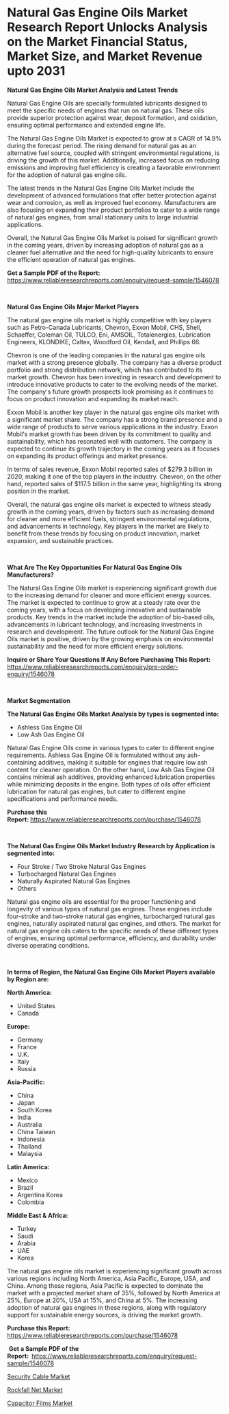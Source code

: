 <p><h1>Natural Gas Engine Oils Market Research Report Unlocks Analysis on the Market Financial Status, Market Size, and Market Revenue upto 2031</h1></p><p><strong>Natural Gas Engine Oils Market Analysis and Latest Trends</strong></p>
<p><p>Natural Gas Engine Oils are specially formulated lubricants designed to meet the specific needs of engines that run on natural gas. These oils provide superior protection against wear, deposit formation, and oxidation, ensuring optimal performance and extended engine life.</p><p>The Natural Gas Engine Oils Market is expected to grow at a CAGR of 14.9% during the forecast period. The rising demand for natural gas as an alternative fuel source, coupled with stringent environmental regulations, is driving the growth of this market. Additionally, increased focus on reducing emissions and improving fuel efficiency is creating a favorable environment for the adoption of natural gas engine oils.</p><p>The latest trends in the Natural Gas Engine Oils Market include the development of advanced formulations that offer better protection against wear and corrosion, as well as improved fuel economy. Manufacturers are also focusing on expanding their product portfolios to cater to a wide range of natural gas engines, from small stationary units to large industrial applications.</p><p>Overall, the Natural Gas Engine Oils Market is poised for significant growth in the coming years, driven by increasing adoption of natural gas as a cleaner fuel alternative and the need for high-quality lubricants to ensure the efficient operation of natural gas engines.</p></p>
<p><strong>Get a Sample PDF of the Report:&nbsp;</strong> <a href="https://www.reliableresearchreports.com/enquiry/request-sample/1546078">https://www.reliableresearchreports.com/enquiry/request-sample/1546078</a></p>
<p>&nbsp;</p>
<p><strong>Natural Gas Engine Oils Major Market Players</strong></p>
<p><p>The natural gas engine oils market is highly competitive with key players such as Petro-Canada Lubricants, Chevron, Exxon Mobil, CHS, Shell, Schaeffer, Coleman Oil, TULCO, Eni, AMSOIL, Totalenergies, Lubrication Engineers, KLONDIKE, Caltex, Woodford Oil, Kendall, and Phillips 66.</p><p>Chevron is one of the leading companies in the natural gas engine oils market with a strong presence globally. The company has a diverse product portfolio and strong distribution network, which has contributed to its market growth. Chevron has been investing in research and development to introduce innovative products to cater to the evolving needs of the market. The company's future growth prospects look promising as it continues to focus on product innovation and expanding its market reach.</p><p>Exxon Mobil is another key player in the natural gas engine oils market with a significant market share. The company has a strong brand presence and a wide range of products to serve various applications in the industry. Exxon Mobil's market growth has been driven by its commitment to quality and sustainability, which has resonated well with customers. The company is expected to continue its growth trajectory in the coming years as it focuses on expanding its product offerings and market presence.</p><p>In terms of sales revenue, Exxon Mobil reported sales of $279.3 billion in 2020, making it one of the top players in the industry. Chevron, on the other hand, reported sales of $117.5 billion in the same year, highlighting its strong position in the market.</p><p>Overall, the natural gas engine oils market is expected to witness steady growth in the coming years, driven by factors such as increasing demand for cleaner and more efficient fuels, stringent environmental regulations, and advancements in technology. Key players in the market are likely to benefit from these trends by focusing on product innovation, market expansion, and sustainable practices.</p></p>
<p>&nbsp;</p>
<p><strong>What Are The Key Opportunities For Natural Gas Engine Oils Manufacturers?</strong></p>
<p><p>The Natural Gas Engine Oils market is experiencing significant growth due to the increasing demand for cleaner and more efficient energy sources. The market is expected to continue to grow at a steady rate over the coming years, with a focus on developing innovative and sustainable products. Key trends in the market include the adoption of bio-based oils, advancements in lubricant technology, and increasing investments in research and development. The future outlook for the Natural Gas Engine Oils market is positive, driven by the growing emphasis on environmental sustainability and the need for more efficient energy solutions.</p></p>
<p><strong>Inquire or Share Your Questions If Any Before Purchasing This Report:</strong> <a href="https://www.reliableresearchreports.com/enquiry/pre-order-enquiry/1546078">https://www.reliableresearchreports.com/enquiry/pre-order-enquiry/1546078</a></p>
<p>&nbsp;</p>
<p><strong>Market Segmentation</strong></p>
<p><strong>The Natural Gas Engine Oils Market Analysis by types is segmented into:</strong></p>
<p><ul><li>Ashless Gas Engine Oil</li><li>Low Ash Gas Engine Oil</li></ul></p>
<p><p>Natural Gas Engine Oils come in various types to cater to different engine requirements. Ashless Gas Engine Oil is formulated without any ash-containing additives, making it suitable for engines that require low ash content for cleaner operation. On the other hand, Low Ash Gas Engine Oil contains minimal ash additives, providing enhanced lubrication properties while minimizing deposits in the engine. Both types of oils offer efficient lubrication for natural gas engines, but cater to different engine specifications and performance needs.</p></p>
<p><strong>Purchase this Report:&nbsp;</strong><a href="https://www.reliableresearchreports.com/purchase/1546078">https://www.reliableresearchreports.com/purchase/1546078</a></p>
<p>&nbsp;</p>
<p><strong>The Natural Gas Engine Oils Market Industry Research by Application is segmented into:</strong></p>
<p><ul><li>Four Stroke / Two Stroke Natural Gas Engines</li><li>Turbocharged Natural Gas Engines</li><li>Naturally Aspirated Natural Gas Engines</li><li>Others</li></ul></p>
<p><p>Natural gas engine oils are essential for the proper functioning and longevity of various types of natural gas engines. These engines include four-stroke and two-stroke natural gas engines, turbocharged natural gas engines, naturally aspirated natural gas engines, and others. The market for natural gas engine oils caters to the specific needs of these different types of engines, ensuring optimal performance, efficiency, and durability under diverse operating conditions.</p></p>
<p>&nbsp;</p>
<p><strong>In terms of Region, the Natural Gas Engine Oils Market Players available by Region are:</strong></p>
<p>
    <p> <strong> North America: </strong>
        <ul>
            <li>United States</li>
            <li>Canada</li>
        </ul>
        </p> 
    <p> <strong> Europe: </strong>
        <ul>
            <li>Germany</li>
            <li>France</li>
            <li>U.K.</li>
            <li>Italy</li>
            <li>Russia</li>
        </ul>
        </p> 
    <p> <strong> Asia-Pacific: </strong>
        <ul>
            <li>China</li>
            <li>Japan</li>
            <li>South Korea</li>
            <li>India</li>
            <li>Australia</li>
            <li>China Taiwan</li>
            <li>Indonesia</li>
            <li>Thailand</li>
            <li>Malaysia</li>
        </ul>
        </p> 
    <p> <strong> Latin America: </strong>
        <ul>
            <li>Mexico</li>
            <li>Brazil</li>
            <li>Argentina Korea</li>
            <li>Colombia</li>
        </ul>
        </p> 
    <p> <strong> Middle East & Africa: </strong>
        <ul>
            <li>Turkey</li>
            <li>Saudi</li>
            <li>Arabia</li>
            <li>UAE</li>
            <li>Korea</li>
        </ul>
    </p>
    </p>
<p><p>The natural gas engine oils market is experiencing significant growth across various regions including North America, Asia Pacific, Europe, USA, and China. Among these regions, Asia Pacific is expected to dominate the market with a projected market share of 35%, followed by North America at 25%, Europe at 20%, USA at 15%, and China at 5%. The increasing adoption of natural gas engines in these regions, along with regulatory support for sustainable energy sources, is driving the market growth.</p></p>
<p><strong>Purchase this Report: </strong><a href="https://www.reliableresearchreports.com/purchase/1546078">https://www.reliableresearchreports.com/purchase/1546078</a></p>
<p>&nbsp;<strong>Get a Sample PDF of the Report:&nbsp;&nbsp;</strong><a href="https://www.reliableresearchreports.com/enquiry/request-sample/1546078">https://www.reliableresearchreports.com/enquiry/request-sample/1546078</a></p>
<p><strong></strong></p>
<p><p><a href="https://github.com/gamblestampleyjenny50m5sl6/Market-Research-Report-List-1/blob/main/security-cable-market.md">Security Cable Market</a></p><p><a href="https://github.com/wwwkeltoum/Market-Research-Report-List-2/blob/main/rockfall-net-market.md">Rockfall Net Market</a></p><p><a href="https://github.com/nicholepatriciadoylenwnrjr0/Market-Research-Report-List-1/blob/main/capacitor-films-market.md">Capacitor Films Market</a></p></p>